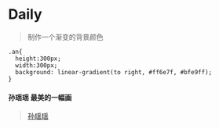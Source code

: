 # Daily

> 制作一个渐变的背景颜色


```
.an{
  height:300px;
  width:300px;
  background: linear-gradient(to right, #ff6e7f, #bfe9ff);
}
```


#### 孙瑶瑶 最美的一幅画

 > [孙瑶瑶][1]




[1]:http://www.sunqiongyao.com/yao.html
